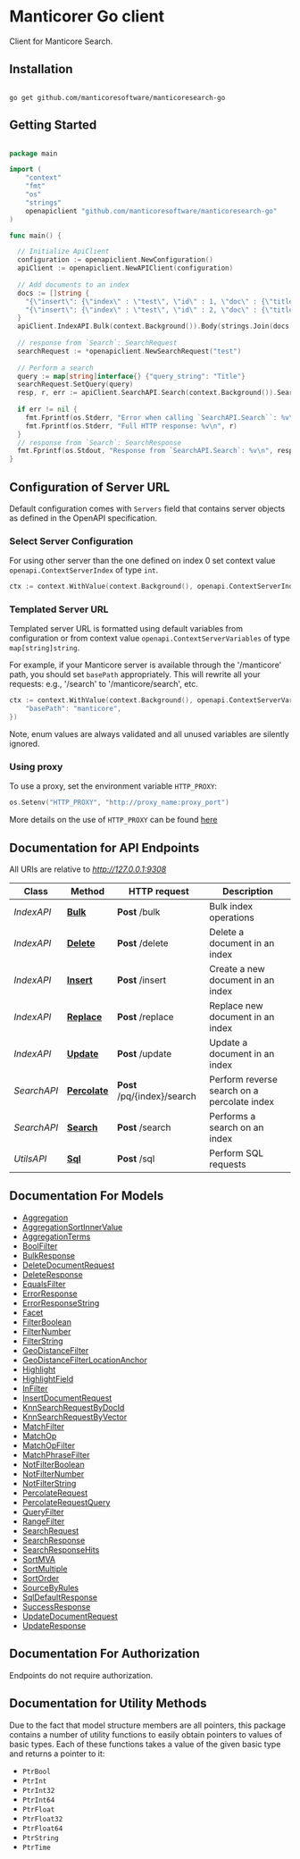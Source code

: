 # Manticorer Go client

Сlient for Manticore Search.

## Installation

```shell

go get github.com/manticoresoftware/manticoresearch-go

```

## Getting Started

```go

package main

import (
	"context"
	"fmt"
	"os"
	"strings"
	openapiclient "github.com/manticoresoftware/manticoresearch-go"
)

func main() {

  // Initialize ApiClient
  configuration := openapiclient.NewConfiguration()
  apiClient := openapiclient.NewAPIClient(configuration)
  
  // Add documents to an index 
  docs := []string {
	"{\"insert\": {\"index\" : \"test\", \"id\" : 1, \"doc\" : {\"title\" : \"Title 1\"}}}",
	"{\"insert\": {\"index\" : \"test\", \"id\" : 2, \"doc\" : {\"title\" : \"Title 2\"}}}"
  }
  apiClient.IndexAPI.Bulk(context.Background()).Body(strings.Join(docs[:], "\n")).Execute()
  
  // response from `Search`: SearchRequest
  searchRequest := *openapiclient.NewSearchRequest("test")
  
  // Perform a search
  query := map[string]interface{} {"query_string": "Title"}
  searchRequest.SetQuery(query)
  resp, r, err := apiClient.SearchAPI.Search(context.Background()).SearchRequest(searchRequest).Execute()
  
  if err != nil {
	fmt.Fprintf(os.Stderr, "Error when calling `SearchAPI.Search``: %v\n", err)
	fmt.Fprintf(os.Stderr, "Full HTTP response: %v\n", r)
  }
  // response from `Search`: SearchResponse
  fmt.Fprintf(os.Stdout, "Response from `SearchAPI.Search`: %v\n", resp)
}


```

## Configuration of Server URL

Default configuration comes with `Servers` field that contains server objects as defined in the OpenAPI specification.

### Select Server Configuration

For using other server than the one defined on index 0 set context value `openapi.ContextServerIndex` of type `int`.

```go
ctx := context.WithValue(context.Background(), openapi.ContextServerIndex, 1)
```

### Templated Server URL

Templated server URL is formatted using default variables from configuration or from context value `openapi.ContextServerVariables` of type `map[string]string`.

For example, if your Manticore server is available through the '/manticore' path, you should set `basePath` appropriately. This will rewrite all your requests: e.g., '/search' to '/manticore/search', etc.

```go
ctx := context.WithValue(context.Background(), openapi.ContextServerVariables, map[string]string{
	"basePath": "manticore",
})
```



Note, enum values are always validated and all unused variables are silently ignored.

### Using proxy

To use a proxy, set the environment variable `HTTP_PROXY`:

```go
os.Setenv("HTTP_PROXY", "http://proxy_name:proxy_port")
```

More details on the use of `HTTP_PROXY` can be found [here](https://www.cyberciti.biz/faq/linux-unix-set-proxy-environment-variable/)

## Documentation for API Endpoints

All URIs are relative to *http://127.0.0.1:9308*

Class | Method | HTTP request | Description
------------ | ------------- | ------------- | -------------
*IndexAPI* | [**Bulk**](docs/IndexAPI.md#bulk) | **Post** /bulk | Bulk index operations
*IndexAPI* | [**Delete**](docs/IndexAPI.md#delete) | **Post** /delete | Delete a document in an index
*IndexAPI* | [**Insert**](docs/IndexAPI.md#insert) | **Post** /insert | Create a new document in an index
*IndexAPI* | [**Replace**](docs/IndexAPI.md#replace) | **Post** /replace | Replace new document in an index
*IndexAPI* | [**Update**](docs/IndexAPI.md#update) | **Post** /update | Update a document in an index
*SearchAPI* | [**Percolate**](docs/SearchAPI.md#percolate) | **Post** /pq/{index}/search | Perform reverse search on a percolate index
*SearchAPI* | [**Search**](docs/SearchAPI.md#search) | **Post** /search | Performs a search on an index
*UtilsAPI* | [**Sql**](docs/UtilsAPI.md#sql) | **Post** /sql | Perform SQL requests


## Documentation For Models

 - [Aggregation](docs/Aggregation.md)
 - [AggregationSortInnerValue](docs/AggregationSortInnerValue.md)
 - [AggregationTerms](docs/AggregationTerms.md)
 - [BoolFilter](docs/BoolFilter.md)
 - [BulkResponse](docs/BulkResponse.md)
 - [DeleteDocumentRequest](docs/DeleteDocumentRequest.md)
 - [DeleteResponse](docs/DeleteResponse.md)
 - [EqualsFilter](docs/EqualsFilter.md)
 - [ErrorResponse](docs/ErrorResponse.md)
 - [ErrorResponseString](docs/ErrorResponseString.md)
 - [Facet](docs/Facet.md)
 - [FilterBoolean](docs/FilterBoolean.md)
 - [FilterNumber](docs/FilterNumber.md)
 - [FilterString](docs/FilterString.md)
 - [GeoDistanceFilter](docs/GeoDistanceFilter.md)
 - [GeoDistanceFilterLocationAnchor](docs/GeoDistanceFilterLocationAnchor.md)
 - [Highlight](docs/Highlight.md)
 - [HighlightField](docs/HighlightField.md)
 - [InFilter](docs/InFilter.md)
 - [InsertDocumentRequest](docs/InsertDocumentRequest.md)
 - [KnnSearchRequestByDocId](docs/KnnSearchRequestByDocId.md)
 - [KnnSearchRequestByVector](docs/KnnSearchRequestByVector.md)
 - [MatchFilter](docs/MatchFilter.md)
 - [MatchOp](docs/MatchOp.md)
 - [MatchOpFilter](docs/MatchOpFilter.md)
 - [MatchPhraseFilter](docs/MatchPhraseFilter.md)
 - [NotFilterBoolean](docs/NotFilterBoolean.md)
 - [NotFilterNumber](docs/NotFilterNumber.md)
 - [NotFilterString](docs/NotFilterString.md)
 - [PercolateRequest](docs/PercolateRequest.md)
 - [PercolateRequestQuery](docs/PercolateRequestQuery.md)
 - [QueryFilter](docs/QueryFilter.md)
 - [RangeFilter](docs/RangeFilter.md)
 - [SearchRequest](docs/SearchRequest.md)
 - [SearchResponse](docs/SearchResponse.md)
 - [SearchResponseHits](docs/SearchResponseHits.md)
 - [SortMVA](docs/SortMVA.md)
 - [SortMultiple](docs/SortMultiple.md)
 - [SortOrder](docs/SortOrder.md)
 - [SourceByRules](docs/SourceByRules.md)
 - [SqlDefaultResponse](docs/SqlDefaultResponse.md)
 - [SuccessResponse](docs/SuccessResponse.md)
 - [UpdateDocumentRequest](docs/UpdateDocumentRequest.md)
 - [UpdateResponse](docs/UpdateResponse.md)


## Documentation For Authorization

Endpoints do not require authorization.


## Documentation for Utility Methods

Due to the fact that model structure members are all pointers, this package contains
a number of utility functions to easily obtain pointers to values of basic types.
Each of these functions takes a value of the given basic type and returns a pointer to it:

* `PtrBool`
* `PtrInt`
* `PtrInt32`
* `PtrInt64`
* `PtrFloat`
* `PtrFloat32`
* `PtrFloat64`
* `PtrString`
* `PtrTime`
